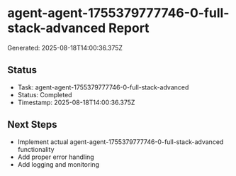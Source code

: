 # agent-agent-1755379777746-0-full-stack-advanced Report

Generated: 2025-08-18T14:00:36.375Z

## Status
- Task: agent-agent-1755379777746-0-full-stack-advanced
- Status: Completed
- Timestamp: 2025-08-18T14:00:36.375Z

## Next Steps
- Implement actual agent-agent-1755379777746-0-full-stack-advanced functionality
- Add proper error handling
- Add logging and monitoring

